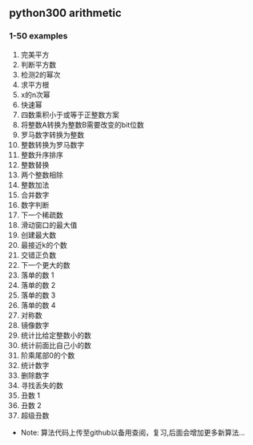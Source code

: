 ## python300 arithmetic
### 1-50 examples

1. 完美平方
2. 判断平方数
3. 检测2的幂次
4. 求平方根
5. x的n次幂
6. 快速幂
7. 四数乘积小于或等于正整数方案
8. 将整数A转换为整数B需要改变的bit位数
9. 罗马数字转换为整数
10. 整数转换为罗马数字
11. 整数升序排序
12. 整数替换
13. 两个整数相除
14. 整数加法
15. 合并数字
16. 数字判断
17. 下一个稀疏数
18. 滑动窗口的最大值
19. 创建最大数
20. 最接近k的个数
21. 交错正负数
22. 下一个更大的数
23. 落单的数 1
24. 落单的数 2
25. 落单的数 3
26. 落单的数 4
27. 对称数
28. 镜像数字
29. 统计比给定整数小的数
30. 统计前面比自己小的数
31. 阶乘尾部0的个数
32. 统计数字
33. 删除数字
34. 寻找丢失的数
35. 丑数 1
36. 丑数 2
37. 超级丑数

 - Note: 算法代码上传至github以备用查阅，复习,后面会增加更多新算法...